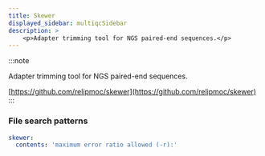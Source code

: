 ```yaml
---
title: Skewer
displayed_sidebar: multiqcSidebar
description: >
    <p>Adapter trimming tool for NGS paired-end sequences.</p>
---
```


<!--
~~~~~ DO NOT EDIT ~~~~~
This file is autogenerated from the MultiQC module python docstring.
Do not edit the markdown, it will be overwritten.

File path for the source of this content: multiqc/modules/skewer/skewer.py
~~~~~~~~~~~~~~~~~~~~~~~
-->

:::note
<p>Adapter trimming tool for NGS paired-end sequences.</p>

[https://github.com/relipmoc/skewer](https://github.com/relipmoc/skewer)
:::

### File search patterns

```yaml
skewer:
  contents: 'maximum error ratio allowed (-r):'
```
    